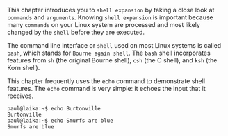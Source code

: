 This chapter introduces you to `shell expansion` by taking a close look
at `commands` and `arguments`. Knowing `shell expansion` is important
because many `commands` on your Linux system are processed and most
likely changed by the `shell` before they are executed.

The command line interface or `shell` used on most Linux systems is
called `bash`, which stands for
`Bourne again shell`. The `bash` shell incorporates
features from `sh` (the original Bourne shell),
`csh` (the C shell), and `ksh` (the Korn
shell).

This chapter frequently uses the `echo` command to
demonstrate shell features. The `echo` command is very simple: it echoes
the input that it receives.

    paul@laika:~$ echo Burtonville
    Burtonville
    paul@laika:~$ echo Smurfs are blue
    Smurfs are blue
